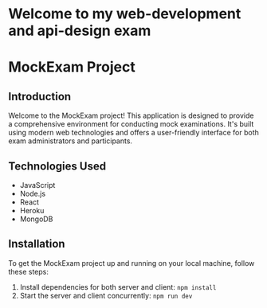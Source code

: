 # Welcome to my web-development and api-design exam

# MockExam Project

## Introduction
Welcome to the MockExam project! This application is designed to provide a comprehensive environment for conducting mock examinations. It's built using modern web technologies and offers a user-friendly interface for both exam administrators and participants.

## Technologies Used
- JavaScript
- Node.js
- React
- Heroku
- MongoDB

## Installation
To get the MockExam project up and running on your local machine, follow these steps:

1. Install dependencies for both server and client:
`npm install`
2. Start the server and client concurrently:
`npm run dev`
